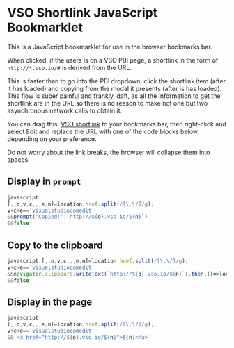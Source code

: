 # VSO Shortlink JavaScript Bookmarklet

This is a JavaScript bookmarklet for use in the browser bookmarks bar.

When clicked, if the users is on a VSO PBI page, a shortlink in the form of `http://*.vso.io/#` is derived from the URL.

This is faster than to go into the PBI dropdown, click the shortlink item (after it has loaded) and copying from the
modal it presents (after is has loaded). This flow is super painful and frankly, daft, as all the information to get
the shortlink are in the URL so there is no reason to make not one but two asynchronous network calls to obtain it.

You can drag this: [VSO shortlink](https://hubelbauer.net) to your bookmarks bar, then right-click and select Edit and
replace the URL with one of the code blocks below, depending on your preference.

Do not worry about the link breaks, the browser will collapse them into spaces.

## Display in `prompt`

```js
javascript:
[,,o,v,c,,,e,n]=location.href.split(/[\.\/]/g);
v+c+e=='visualstudiocomedit'
&&prompt('Copied!',`http://${o}.vso.io/${n}`)
&&false
```

## Copy to the clipboard

```js
javascript:[,,o,v,c,,,e,n]=location.href.split(/[\.\/]/g);
v+c+e=='visualstudiocomedit'
&&navigator.clipboard.writeText(`http://${o}.vso.io/${n}`).then(()=>location.hash='copied').catch(e=>location.hash=e.toString())
&&false
```

## Display in the page

```js
javascript:
[,,o,v,c,,,e,n]=location.href.split(/[\.\/]/g);
v+c+e=='visualstudiocomedit'
&&`<a href="http://${o}.vso.io/${n}">${n}</a>`
```

